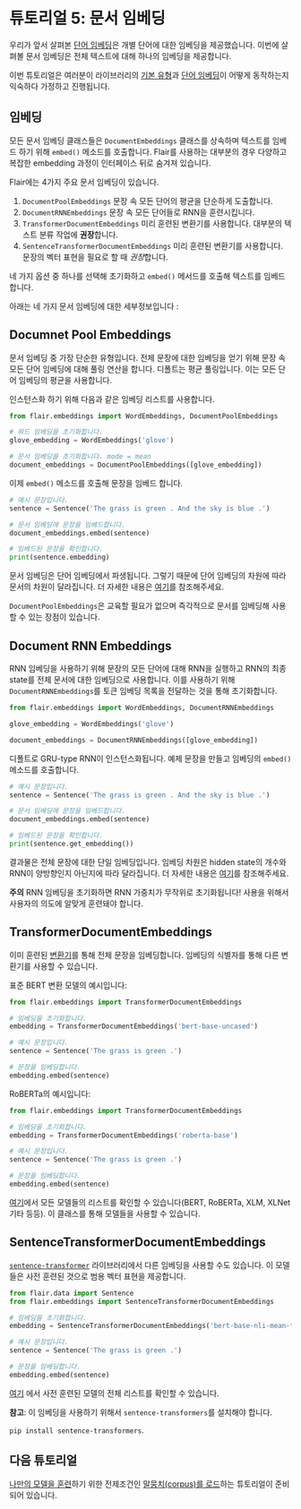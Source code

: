 # 튜토리얼 5: 문서 임베딩
우리가 앞서 살펴본 [단어 임베딩](/resources/docs/KOR_docs/TUTORIAL_3_WORD_EMBEDDING.md)은 개별 단어에 대한 임베딩을 제공했습니다. 이번에 살펴볼 문서 임베딩은 전체 텍스트에 대해 하나의 임베딩을 제공합니다.

이번 튜토리얼은 여러분이 라이브러리의 [기본 유형](/resources/docs/KOR_docs/TUTORIAL_1_BASICS.md)과 [단어 임베딩](/resources/docs/KOR_docs/TUTORIAL_3_WORD_EMBEDDING.md)이 어떻게 동작하는지 익숙하다 가정하고 진행됩니다.

## 임베딩
모든 문서 임베딩 클래스들은 `DocumentEmbeddings` 클래스를 상속하며 텍스트를 임베드 하기 위해 `embed()` 메소드를 호출합니다.
Flair를 사용하는 대부분의 경우 다양하고 복잡한 embedding 과정이 인터페이스 뒤로 숨겨져 있습니다.

Flair에는 4가지 주요 문서 임베딩이 있습니다.

 1. `DocumentPoolEmbeddings` 문장 속 모든 단어의 평균을 단순하게 도출합니다.
 2. `DocumentRNNEmbeddings` 문장 속 모든 단어들로 RNN을 훈련시킵니다.
 3. `TransformerDocumentEmbeddings` 미리 훈련된 변환기를 사용합니다. 대부분의 텍스트 분류 작업에 **권장**합니다.
 4. `SentenceTransformerDocumentEmbeddings` 미리 훈련된 변환기를 사용합니다. 문장의 벡터 표현을 필요로 할 때 *권장*합니다.

네 가지 옵션 중 하나를 선택해 초기화하고 `embed()` 메서드를 호출해 텍스트를 임베드 합니다.

아래는 네 가지 문서 임베딩에 대한 세부정보입니다 :

## Documnet Pool Embeddings
문서 임베딩 중 가장 단순한 유형입니다. 전체 문장에 대한 임베딩을 얻기 위해 문장 속 모든 단어 임베딩에 대해 풀링 연산을 합니다.
디폴트는 평균 풀링입니다. 이는 모든 단어 임베딩의 평균을 사용합니다.

인스턴스화 하기 위해 다음과 같은 임베딩 리스트를 사용합니다.
```python
from flair.embeddings import WordEmbeddings, DocumentPoolEmbeddings

# 워드 임베딩을 초기화합니다.
glove_embedding = WordEmbeddings('glove')

# 문서 임베딩을 초기화합니다. mode = mean
document_embeddings = DocumentPoolEmbeddings([glove_embedding])
```
이제 `embed()` 메소드를 호출해 문장을 임베드 합니다.
```python
# 예시 문장입니다.
sentence = Sentence('The grass is green . And the sky is blue .')

# 문서 임베딩에 문장을 임베드합니다.
document_embeddings.embed(sentence)

# 임베드된 문장을 확인합니다.
print(sentence.embedding)
```
문서 임베딩은 단어 임베딩에서 파생됩니다. 그렇기 때문에 단어 임베딩의 차원에 따라 문서의 차원이 달라집니다. 더 자세한 내용은 [여기](https://github.com/flairNLP/flair/blob/master/resources/docs/embeddings/DOCUMENT_POOL_EMBEDDINGS.md)를 참조해주세요.

`DocumentPoolEmbeddings`은 교육할 필요가 없으며 즉각적으로 문서를 임베딩해 사용할 수 있는 장점이 있습니다.

## Document RNN Embeddings
RNN 임베딩을 사용하기 위해 문장의 모든 단어에 대해 RNN을 실행하고 RNN의 최종 state를 전체 문서에 대한 임베딩으로 사용합니다.
이를 사용하기 위해 `DocumentRNNEmbeddings`를 토큰 임베딩 목록을 전달하는 것을 통해 초기화합니다.

```python
from flair.embeddings import WordEmbeddings, DocumentRNNEmbeddings

glove_embedding = WordEmbeddings('glove')

document_embeddings = DocumentRNNEmbeddings([glove_embedding])
```
디폴트로 GRU-type RNN이 인스턴스화됩니다. 예제 문장을 만들고 임베딩의 `embed()` 메소드를 호출합니다.

```python
# 예시 문장입니다.
sentence = Sentence('The grass is green . And the sky is blue .')

# 문서 임베딩에 문장을 임베드합니다.
document_embeddings.embed(sentence)

# 임베드된 문장을 확인합니다.
print(sentence.get_embedding())
```
결과물은 전체 문장에 대한 단일 임베딩입니다. 임베딩 차원은 hidden state의 개수와 RNN이 양방향인지 아닌지에 따라 달라집니다. 더 자세한 내용은 [여기](https://github.com/flairNLP/flair/blob/master/resources/docs/embeddings/DOCUMENT_RNN_EMBEDDINGS.md)를 참조해주세요.

**주의** RNN 임베딩을 초기화하면 RNN 가중치가 무작위로 초기화됩니다! 사용을 위해서 사용자의 의도에 알맞게 훈련돼야 합니다.

## TransformerDocumentEmbeddings
이미 훈련된 [변환기](https://github.com/huggingface/transformers)를 통해 전체 문장을 임베딩합니다. 임베딩의 식별자를 통해 다른 변환기를 사용할 수 있습니다.

표준 BERT 변환 모델의 예시입니다:
```python
from flair.embeddings import TransformerDocumentEmbeddings

# 임베딩을 초기화합니다.
embedding = TransformerDocumentEmbeddings('bert-base-uncased')

# 예시 문장입니다.
sentence = Sentence('The grass is green .')

# 문장을 임베딩합니다.
embedding.embed(sentence)
```

RoBERTa의 예시입니다:
```python
from flair.embeddings import TransformerDocumentEmbeddings

# 임베딩을 초기화합니다.
embedding = TransformerDocumentEmbeddings('roberta-base')

# 예시 문장입니다.
sentence = Sentence('The grass is green .')

# 문장을 임베딩합니다.
embedding.embed(sentence)
```

[여기](https://huggingface.co/transformers/pretrained_models.html)에서 모든 모델들의 리스트를 확인할 수 있습니다(BERT, RoBERTa, XLM, XLNet 기타 등등). 이 클래스를 통해 모델들을 사용할 수 있습니다.

## SentenceTransformerDocumentEmbeddings
[`sentence-transformer`](https://github.com/UKPLab/sentence-transformers) 라이브러리에서 다른 임베딩을 사용할 수도 있습니다. 이 모델들은 사전 훈련된 것으로 범용 벡터 표현을 제공합니다.
```python
from flair.data import Sentence
from flair.embeddings import SentenceTransformerDocumentEmbeddings

# 임베딩을 초기화합니다.
embedding = SentenceTransformerDocumentEmbeddings('bert-base-nli-mean-tokens')

# 예시 문장입니다.
sentence = Sentence('The grass is green .')

# 문장을 임베딩합니다.
embedding.embed(sentence)
```
[여기](https://docs.google.com/spreadsheets/d/14QplCdTCDwEmTqrn1LH4yrbKvdogK4oQvYO1K1aPR5M/edit#gid=0) 에서 사전 훈련된 모델의 전체 리스트를 확인할 수 있습니다.

**참고**: 이 임베딩을 사용하기 위해서 `sentence-transformers`를 설치해야 합니다.

`pip install sentence-transformers`. 

## 다음 튜토리얼
[나만의 모델을 훈련](/resources/docs/KOR_docs/TUTORIAL_7_TRAINING_A_MODEL.md)하기 위한 전제조건인 [말뭉치(corpus)를 로드](/resources/docs/KOR_docs/TUTORIAL_6_CORPUS.md)하는 튜토리얼이 준비되어 있습니다.
